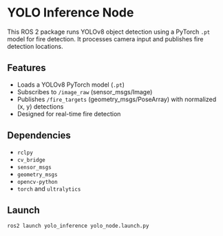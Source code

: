 # YOLO Inference Node

This ROS 2 package runs YOLOv8 object detection using a PyTorch `.pt` model for fire detection. It processes camera input and publishes fire detection locations.

## Features

- Loads a YOLOv8 PyTorch model (`.pt`)
- Subscribes to `/image_raw` (sensor_msgs/Image)
- Publishes `/fire_targets` (geometry_msgs/PoseArray) with normalized (x, y) detections
- Designed for real-time fire detection

## Dependencies

- `rclpy`
- `cv_bridge`
- `sensor_msgs`
- `geometry_msgs`
- `opencv-python`
- `torch` and `ultralytics`

## Launch

```bash
ros2 launch yolo_inference yolo_node.launch.py
